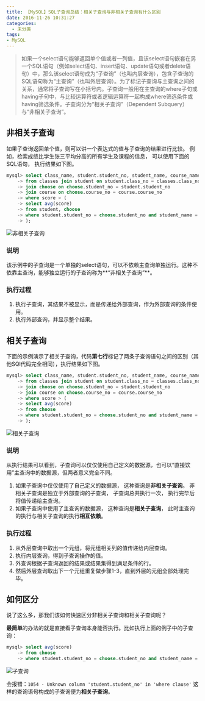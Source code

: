 ```yaml
---
title: 【MySQL】SQL子查询总结：相关子查询与非相关子查询有什么区别
date: 2016-11-26 10:31:27
categories:
  - 未分类
tags:
- MySQL
---
```


> 如果一个select语句能够返回单个值或者一列值，且该select语句嵌套在另一个SQL语句（例如select语句、insert语句、update语句或者delete语句）中，那么该select语句成为“子查询”（也叫内层查询），包含子查询的SQL语句称为“主查询”（也叫外层查询）。为了标记子查询与主查询之间的关系，通常将子查询写在小括号内。子查询一般用在主查询的where子句或having子句中，与比较运算符或者逻辑运算符一起构成where筛选条件或having筛选条件。子查询分为“相关子查询”（Dependent Subquery）与“非相关子查询”。

<!--more-->

## **非相关子查询**

如果子查询返回单个值，则可以讲一个表达式的值与子查询的结果进行比较。
例如，检索成绩比学生张三平均分高的所有学生及课程的信息， 可以使用下面的SQL语句， 执行结果如下图。
```SQL
mysql> select class_name, student.student_no, student_name, course_name, score
    -> from classes join student on student.class_no = classes.class_no
    -> join choose on choose.student_no = student.student_no
    -> join course on choose.course_no = course.course_no
    -> where score > (
    -> select avg(score)
    -> from student, choose
    -> where student.student_no = choose.student_no and student_name = '张三'
    -> );
```
![非相关子查询][id_1]


### **说明**

该示例中的子查询是一个单独的select语句，可以不依赖主查询单独运行。这种不依靠主查询，能够独立运行的子查询称为**“非相关子查询”**。

### **执行过程**

1. 执行子查询，其结果不被显示，而是传递给外部查询，作为外部查询的条件使用。
2. 执行外部查询，并显示整个结果。


## **相关子查询**

下面的示例演示了相关子查询，代码**第七行**标记了两条子查询语句之间的区别（其他SQl代码完全相同），执行结果如下图。
```SQL
mysql> select class_name, student.student_no, student_name, course_name, score
    -> from classes join student on student.class_no = classes.class_no
    -> join choose on choose.student_no = student.student_no
    -> join course on choose.course_no = course.course_no
    -> where score > (
    -> select avg(score)
    -> from choose
    -> where student.student_no = choose.student_no and student_name = '张三'
    -> );
```
![相关子查询][id_2]


### **说明**

从执行结果可以看到，子查询可以仅仅使用自己定义的数据源，也可以“直接饮用”主查询中的数据源，但两者意义完全不同。

1. 如果子查询中仅仅使用了自己定义的数据源， 这种查询是**非相关子查询**。 非相关子查询是独立于外部查询的子查询， 子查询总共执行一次， 执行完毕后将值传递给主查询。
2. 如果子查询中使用了主查询的数据源， 这种查询是**相关子查询**， 此时主查询的执行与相关子查询的执行**相互依赖**。

### **执行过程**

1. 从外层查询中取出一个元组，将元组相关列的值传递给内层查询。
2. 执行内层查询，得到子查询操作的值。
3. 外查询根据子查询返回的结果或结果集得到满足条件的行。
4. 然后外层查询取出下一个元组重复做步骤1-3，直到外层的元组全部处理完毕。


## **如何区分**

说了这么多，那我们该如何快速区分非相关子查询和相关子查询呢？

**最简单**的办法的就是直接看子查询本身能否执行。比如执行上面的例子中的子查询：

```SQL
mysql> select avg(score)
    -> from choose
    -> where student.student_no = choose.student_no and student_name = '张三';
```
![子查询][id_3]


会报错：`1054 - Unknown column 'student.student_no' in 'where clause'`
这样的查询语句构成的子查询便为**相关子查询**。

[id_1]: http://img.laoliang.ink/posts/20161126/%E9%9D%9E%E7%9B%B8%E5%85%B3%E5%AD%90%E6%9F%A5%E8%AF%A2.png
[id_2]: http://img.laoliang.ink/posts/20161126/%E7%9B%B8%E5%85%B3%E5%AD%90%E6%9F%A5%E8%AF%A2.png
[id_3]: http://img.laoliang.ink/posts/20161126/%E5%AD%90%E6%9F%A5%E8%AF%A2.png
